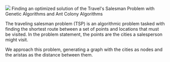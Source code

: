 <img src="https://co-enzyme.fr/wp-content/uploads/2020/06/tsp.jpg">
Finding an optimized solution of the Travel's Salesman Problem with Genetic Algorithms and Ant Colony Algorithms

The traveling salesman problem (TSP) is an algorithmic problem tasked with finding the shortest route between a set of points and locations that must be visited. 
In the problem statement, the points are the cities a salesperson might visit.

We approach this problem, generating a graph with the cities as nodes and the aristas as the distance between them.
